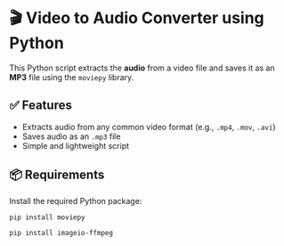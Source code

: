 # 🎬 Video to Audio Converter using Python

This Python script extracts the **audio** from a video file and saves it as an **MP3** file using the `moviepy` library.

## ✅ Features

- Extracts audio from any common video format (e.g., `.mp4`, `.mov`, `.avi`)
- Saves audio as an `.mp3` file
- Simple and lightweight script

## 📦 Requirements

Install the required Python package:

```bash
pip install moviepy

pip install imageio-ffmpeg
